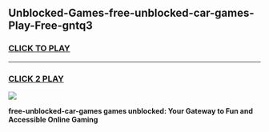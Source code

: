 
## Unblocked-Games-free-unblocked-car-games-Play-Free-gntq3
<h3>
<a href="https://premium76.site?title=free-unblocked-car-games&ref=19M">CLICK TO PLAY</a></h3>
<hr>

<h3>
<a href="https://premium76.site?title=free-unblocked-car-games&ref=19M">CLICK 2 PLAY</a>
  
</h3>

<a href="https://premium76.site?title=free-unblocked-car-games&ref=19M"><img src="https://clearcache.store/games.png"></a>


**free-unblocked-car-games games unblocked: Your Gateway to Fun and Accessible Online Gaming**
